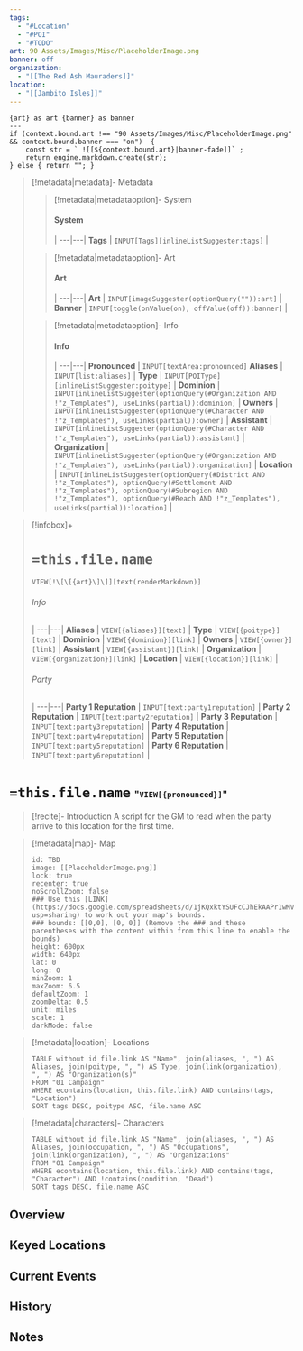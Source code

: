 ```yaml
---
tags:
  - "#Location"
  - "#POI"
  - "#TODO"
art: 90 Assets/Images/Misc/PlaceholderImage.png
banner: off
organization:
  - "[[The Red Ash Mauraders]]"
location:
  - "[[Jambito Isles]]"
---
```


```meta-bind-js-view 
{art} as art {banner} as banner
--- 
if (context.bound.art !== "90 Assets/Images/Misc/PlaceholderImage.png" && context.bound.banner === "on")  { 
    const str = ` ![[${context.bound.art}|banner-fade]]` ;
    return engine.markdown.create(str); 
} else { return ""; }
```

> [!metadata|metadata]- Metadata 
>> [!metadata|metadataoption]- System
>> #### System
>>  |
>> ---|---|
> **Tags** | `INPUT[Tags][inlineListSuggester:tags]` |
>
>> [!metadata|metadataoption]- Art
>> #### Art
>>  |
>> ---|---|
> **Art** | `INPUT[imageSuggester(optionQuery("")):art]` |
> **Banner** | `INPUT[toggle(onValue(on), offValue(off)):banner]` |
>
>> [!metadata|metadataoption]- Info
>> #### Info
>>  |
>> ---|---|
>> **Pronounced** |  `INPUT[textArea:pronounced]`
>> **Aliases** | `INPUT[list:aliases]` |
>> **Type** | `INPUT[POIType][inlineListSuggester:poitype]` |
>> **Dominion** | `INPUT[inlineListSuggester(optionQuery(#Organization AND !"z_Templates"), useLinks(partial)):dominion]` |
>> **Owners** | `INPUT[inlineListSuggester(optionQuery(#Character AND !"z_Templates"), useLinks(partial)):owner]` |
>> **Assistant** | `INPUT[inlineListSuggester(optionQuery(#Character AND !"z_Templates"), useLinks(partial)):assistant]` |
>> **Organization** | `INPUT[inlineListSuggester(optionQuery(#Organization AND !"z_Templates"), useLinks(partial)):organization]` |
>> **Location** | `INPUT[inlineListSuggester(optionQuery(#District AND !"z_Templates"), optionQuery(#Settlement AND !"z_Templates"), optionQuery(#Subregion AND !"z_Templates"), optionQuery(#Reach AND !"z_Templates"), useLinks(partial)):location]` |

> [!infobox]+
> # `=this.file.name`
> `VIEW[!\[\[{art}\]\]][text(renderMarkdown)]`
> ###### Info
>  |
> ---|---|
> **Aliases** | `VIEW[{aliases}][text]` |
> **Type** | `VIEW[{poitype}][text]` |
> **Dominion** | `VIEW[{dominion}][link]` |
> **Owners** | `VIEW[{owner}][link]` |
> **Assistant** | `VIEW[{assistant}][link]` |
> **Organization** | `VIEW[{organization}][link]` |
> **Location** | `VIEW[{location}][link]` |
> ###### Party
>  |
> ---|---|
> **Party 1 Reputation** | `INPUT[text:party1reputation]` |
> **Party 2 Reputation** | `INPUT[text:party2reputation]` |
> **Party 3 Reputation** | `INPUT[text:party3reputation]` |
> **Party 4 Reputation** | `INPUT[text:party4reputation]` |
> **Party 5 Reputation** | `INPUT[text:party5reputation]` |
> **Party 6 Reputation** | `INPUT[text:party6reputation]` |

# `=this.file.name` <span style="font-size: medium">"`VIEW[{pronounced}]`"</span>

> [!recite]- Introduction
> A script for the GM to read when the party arrive to this location for the first time.

> [!metadata|map]- Map
> ```leaflet
> id: TBD
> image: [[PlaceholderImage.png]]
> lock: true
> recenter: true
> noScrollZoom: false
> ### Use this [LINK](https://docs.google.com/spreadsheets/d/1jKQxktYSUFcCJhEkAAPr1wMVBTqUdpEfA5XveUXI17I/edit?usp=sharing) to work out your map's bounds.
> ### bounds: [[0,0], [0, 0]] (Remove the ### and these parentheses with the content within from this line to enable the bounds)
> height: 600px
> width: 640px
> lat: 0
> long: 0
> minZoom: 1
> maxZoom: 6.5
> defaultZoom: 1
> zoomDelta: 0.5
> unit: miles
> scale: 1
> darkMode: false
> ```

> [!metadata|location]- Locations
> ```dataview
> TABLE without id file.link AS "Name", join(aliases, ", ") AS Aliases, join(poitype, ", ") AS Type, join(link(organization), ", ") AS "Organization(s)"
> FROM "01 Campaign"
> WHERE econtains(location, this.file.link) AND contains(tags, "Location")
> SORT tags DESC, poitype ASC, file.name ASC

> [!metadata|characters]- Characters
> ```dataview
> TABLE without id file.link AS "Name", join(aliases, ", ") AS Aliases, join(occupation, ", ") AS "Occupations", join(link(organization), ", ") AS "Organizations"
> FROM "01 Campaign"
> WHERE econtains(location, this.file.link) AND contains(tags, "Character") AND !contains(condition, "Dead")
> SORT tags DESC, file.name ASC

## Overview 



## Keyed Locations



## Current Events



## History



## Notes

